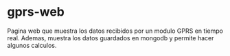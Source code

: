 gprs-web
========

Pagina web que muestra los datos recibidos por un modulo GPRS en tiempo real. Ademas, muestra los datos guardados en mongodb y permite hacer algunos calculos.
